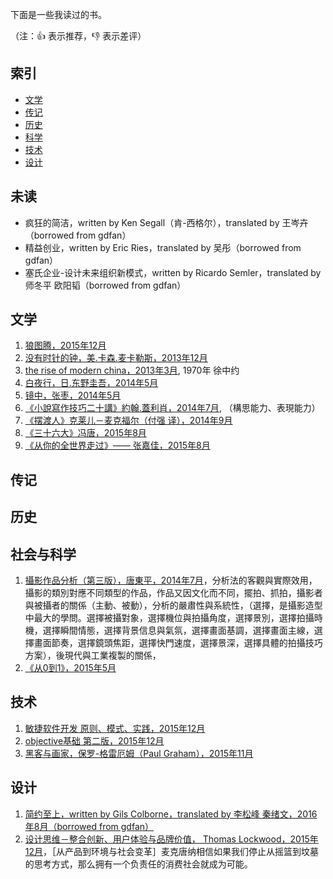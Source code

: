 下面是一些我读过的书。

（注：:+1: 表示推荐，:-1: 表示差评）

## 索引

- [文学](#文学)
- [传记](#传记)
- [历史](#历史)
- [科学](#科学)
- [技术](#技术)
- [设计](#设计)

## 未读

* 疯狂的简洁，written by Ken Segall（肯-西格尔），translated by 王岑卉（borrowed from gdfan）
* 精益创业，written by Eric Ries，translated by 吴彤（borrowed from gdfan）
* 塞氏企业-设计未来组织新模式，written by Ricardo Semler，translated by 师冬平 欧阳韬（borrowed from gdfan）

## 文学

  1. [狼图腾，2015年12月]()
  2. [没有时针的钟，美.卡森.麦卡勒斯，2013年12月]()
  3. [the rise of modern china，2013年3月](), 1970年 徐中约
  4. [白夜行，日.东野圭吾，2014年5月]()
  5. [镜中，张枣，2014年5月]()
  6. [《小說寫作技巧二十講》約翰.蓋利肖，2014年7月](), （構思能力、表現能力）
  7. [《摆渡人》克莱儿－麦克福尔（付强 译），2014年9月]()
  8. [《三十六大》冯唐，2015年8月]()
  9. [《从你的全世界走过》—— 张嘉佳，2015年8月]()

## 传记


## 历史


## 社会与科学

  1. [攝影作品分析（第三版），唐東平，2014年7月]()，分析法的客觀與實際效用，攝影的類別對應不同類型的作品，作品又因文化而不同，擺拍、抓拍，攝影者與被攝者的關係（主動、被動），分析的嚴肅性與系統性，（選擇，是攝影造型中最大的學問。選擇被攝對象，選擇機位與拍攝角度，選擇景別，選擇拍攝時機，選擇瞬間情態，選擇背景信息與氣氛，選擇畫面基調，選擇畫面主線，選擇畫面節奏，選擇鏡頭焦距，選擇快門速度，選擇景深，選擇具體的拍攝技巧方案），後現代與工業複製的關係，
  2. [《从0到1》，2015年5月]()

## 技术

  1. [敏捷软件开发 原则、模式、实践，2015年12月]()
  2. [objective基础 第二版，2015年12月]()
  3. [黑客与画家，保罗-格雷厄姆（Paul Graham），2015年11月]()

## 设计

  1. [简约至上，written by Gils Colborne，translated by 李松峰 秦绪文，2016年8月（borrowed from gdfan）](https://github.com/BinaryArtists/reading-list/blob/master/book-reading/%E7%AE%80%E7%BA%A6%E8%87%B3%E4%B8%8A.md)
  2. [设计思维－整合创新、用户体验与品牌价值， Thomas Lockwood，2015年12月]()，［从产品到环境与社会变革］麦克唐纳相信如果我们停止从摇篮到坟墓的思考方式，那么拥有一个负责任的消费社会就成为可能。

